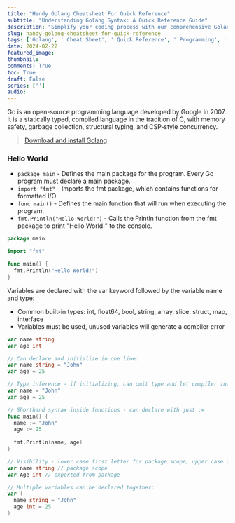```yaml
---
title: "Handy Golang Cheatsheet For Quick Reference"
subtitle: "Understanding Golang Syntax: A Quick Reference Guide"
description: "Simplify your coding process with our comprehensive Golang cheatsheet. Save time and increase productivity with this valuable resource."
slug: handy-golang-cheatsheet-for-quick-reference
tags: ['Golang', ' Cheat Sheet', ' Quick Reference', ' Programming', ' Development']
date: 2024-02-22
featured_image: 
thumbnail: 
comments: True
toc: True
draft: False
series: ['']
audio: 
---
```

<div class="row">
<div class="col-md-6">


</div>
<div class="col-md-6">


</div>
</div>

Go is an open-source programming language developed by Google in 2007. It is a statically typed, compiled language in the tradition of C, with memory safety, garbage collection, structural typing, and CSP-style concurrency.

> [Download and install Golang](https://golang.withcodeexample.com/blog/golang-tutorial-for-beginners/#how-to-install-golang)

<div class="row">
<div class="col-md-6">

### Hello World

- `package main` - Defines the main package for the program. Every Go program must declare a main package.
- `import "fmt"` - Imports the fmt package, which contains functions for formatted I/O.
- `func main()` - Defines the main function that will run when executing the program.
- `fmt.Println("Hello World!")` - Calls the Println function from the fmt package to print "Hello World!" to the console.

</div>
<div class="col-md-6">

```go
package main

import "fmt"

func main() {
  fmt.Println("Hello World!")
}
```
</div>
</div>


<div class="row">
<div class="col-md-6">

Variables are declared with the var keyword followed by the variable name and type:
- Common built-in types: int, float64, bool, string, array, slice, struct, map, interface
- Variables must be used, unused variables will generate a compiler error
</div>
<div class="col-md-6">

```go
var name string
var age int

// Can declare and initialize in one line:
var name string = "John"
var age = 25

// Type inference - if initializing, can omit type and let compiler infer:
var name = "John" 
var age = 25

// Shorthand syntax inside functions - can declare with just :=
func main() {
  name := "John"
  age := 25
  
  fmt.Println(name, age)
}

// Visibility - lower case first letter for package scope, upper case first letter for exported from package
var name string // package scope
var Age int // exported from package

// Multiple variables can be declared together:
var (
  name string = "John"
  age int = 25 
)
```
</div>
</div>

